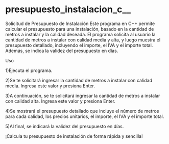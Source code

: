# presupuesto_instalacion_c__

Solicitud de Presupuesto de Instalación
Este programa en C++ permite calcular el presupuesto para una instalación, basado en la cantidad de metros a instalar y la calidad deseada. El programa solicita al usuario la cantidad de metros a instalar con calidad media y alta, y luego muestra el presupuesto detallado, incluyendo el importe, el IVA y el importe total. Además, se indica la validez del presupuesto en días.

Uso

  1)Ejecuta el programa.

  2)Se te solicitará ingresar la cantidad de metros a instalar con calidad media. Ingresa este valor y presiona Enter.

  3)A continuación, se te solicitará ingresar la cantidad de metros a instalar con calidad alta. Ingresa este valor y presiona Enter.

  4)Se mostrará el presupuesto detallado que incluye el número de metros para cada calidad, los precios unitarios, el importe, el IVA y el importe total.

  5)Al final, se indicará la validez del presupuesto en días.

¡Calcula tu presupuesto de instalación de forma rápida y sencilla!

